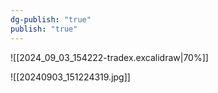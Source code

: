 ```yaml
---
dg-publish: "true"
publish: "true"
---
```


![[2024_09_03_154222-tradex.excalidraw|70%]]




![[20240903_151224319.jpg]]